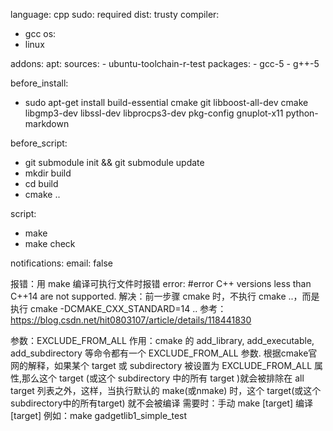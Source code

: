 language: cpp
sudo: required
dist: trusty
compiler:
  - gcc
os:
  - linux

addons:
  apt:
    sources:
      - ubuntu-toolchain-r-test
    packages:
      - gcc-5
      - g++-5

before_install:
  - sudo apt-get install build-essential cmake git libboost-all-dev cmake libgmp3-dev libssl-dev libprocps3-dev pkg-config gnuplot-x11 python-markdown

before_script:
  - git submodule init && git submodule update
  - mkdir build
  - cd build
  - cmake ..

script:
  - make
  - make check

notifications:
  email: false

报错：用 make 编译可执行文件时报错 error: #error C++ versions less than C++14 are not supported.
解决：前一步骤 cmake 时，不执行 cmake ..，而是执行 cmake -DCMAKE_CXX_STANDARD=14 ..
参考：https://blog.csdn.net/hit0803107/article/details/118441830

参数：EXCLUDE_FROM_ALL
作用：cmake 的 add_library, add_executable, add_subdirectory 等命令都有一个 EXCLUDE_FROM_ALL 参数.
根据cmake官网的解释，如果某个 target 或 subdirectory 被设置为 EXCLUDE_FROM_ALL 属性,那么这个 target (或这个 subdirectory 中的所有 target )就会被排除在 all target 列表之外，这样，当执行默认的 make(或nmake) 时，这个 target(或这个subdirectory中的所有target) 就不会被编译
需要时：手动 make [target] 编译 [target]
例如：make gadgetlib1_simple_test